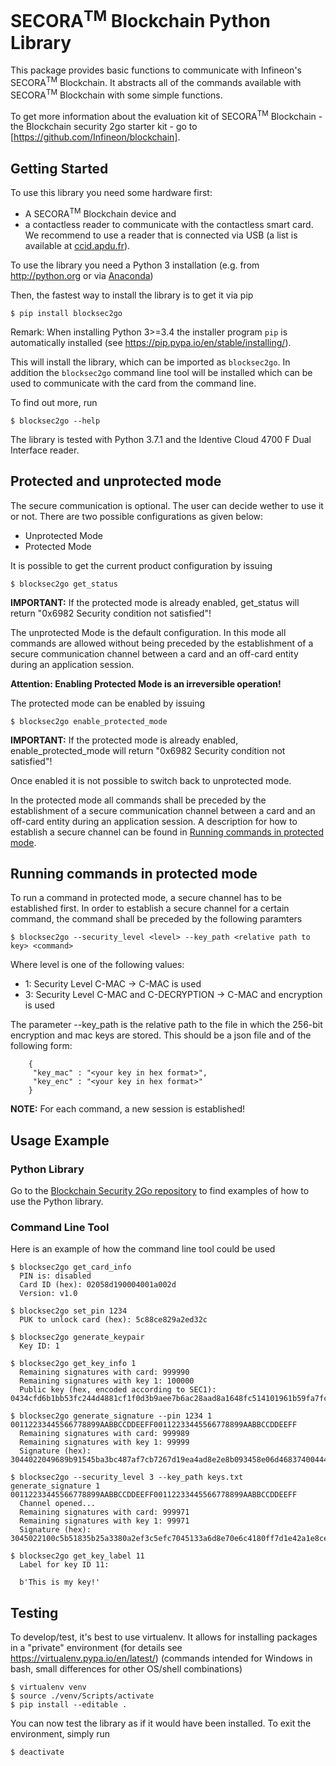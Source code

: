 # SECORA<sup>TM</sup> Blockchain Python Library

This package provides basic functions to communicate with Infineon's SECORA<sup>TM</sup> Blockchain. 
It abstracts all of the commands available with SECORA<sup>TM</sup> Blockchain with some simple functions. 

To get more information about the evaluation kit of SECORA<sup>TM</sup> Blockchain - the Blockchain security 2go starter kit - go to [https://github.com/Infineon/blockchain].

## Getting Started
To use this library you need some hardware first:
* A SECORA<sup>TM</sup> Blockchain device 
and
* a contactless reader to communicate with the contactless smart card. We recommend to use 
a reader that is connected via USB (a list is available at 
[ccid.apdu.fr](https://ccid.apdu.fr/select_readers/?features=contactless)). 

To use the library you need a Python 3 installation (e.g. from http://python.org or via [Anaconda](https://www.anaconda.com/))

Then, the fastest way to install the library is to get it via pip

    $ pip install blocksec2go

Remark: When installing Python 3>=3.4 the installer program `pip` is automatically installed (see https://pip.pypa.io/en/stable/installing/). 

This will install the library, which can be imported as `blocksec2go`.
In addition the `blocksec2go` command line tool will be installed which can be used to communicate with 
the card from the command line.

To find out more, run

    $ blocksec2go --help

The library is tested with Python 3.7.1 and the Identive Cloud 4700 F Dual Interface reader.

## Protected and unprotected mode 
The secure communication is optional. The user can decide wether to use it or not. There are two possible configurations as given below:
* Unprotected Mode
* Protected Mode

It is possible to get the current product configuration by issuing 
    
    $ blocksec2go get_status
 
**IMPORTANT:** If the protected mode is already enabled, get_status will return "0x6982 Security condition not satisfied"!

The unprotected Mode is the default configuration. In this mode all commands are allowed without being preceded by the establishment of a secure communication channel between a card and an off-card entity during an application session.

**Attention: Enabling Protected Mode is an irreversible operation!**

The protected mode can be enabled by issuing 

    $ blocksec2go enable_protected_mode
    
**IMPORTANT:** If the protected mode is already enabled, enable_protected_mode will return "0x6982 Security condition not satisfied"!

Once enabled it is not possible to switch back to unprotected mode.

In the protected mode all commands shall be preceded by the establishment of a secure communication channel between a card and an off-card entity during an application session. A description for how to establish a secure channel can be found in [Running commands in protected mode](https://github.com/WaltherPachler/blocksec2go_volume#running-commands-in-protected-mode).

## Running commands in protected mode
To run a command in protected mode, a secure channel has to be established first. In order to establish a secure channel for a certain command, the command shall be preceded by the following paramters

    $ blocksec2go --security_level <level> --key_path <relative path to key> <command>

Where level is one of the following values:
* 1: Security Level C-MAC -> C-MAC is used
* 3: Security Level C-MAC and C-DECRYPTION -> C-MAC and encryption is used 

The parameter --key_path is the relative path to the file in which the 256-bit encryption and mac keys are stored. This should be a json file and of the following form:

        {
         "key_mac" : "<your key in hex format>",
         "key_enc" : "<your key in hex format>"
        }

**NOTE:** For each command, a new session is established!

## Usage Example
### Python Library
Go to the [Blockchain Security 2Go repository](https://github.com/Infineon/Blockchain/tree/master/pc) to find examples of how to use the Python library.

### Command Line Tool
Here is an example of how the command line tool could be used

    $ blocksec2go get_card_info
      PIN is: disabled
	  Card ID (hex): 02058d190004001a002d
	  Version: v1.0

	$ blocksec2go set_pin 1234
	  PUK to unlock card (hex): 5c88ce829a2ed32c

	$ blocksec2go generate_keypair
	  Key ID: 1

	$ blocksec2go get_key_info 1
	  Remaining signatures with card: 999990
      Remaining signatures with key 1: 100000
      Public key (hex, encoded according to SEC1): 0434cfd6b1bb53fc244d4881cf1f0d3b9aee7b6ac28aad8a1648fc514101961b59fa7fc58751d0dc876589e467a63ed1582e240cd18b98d408470679418a647833

	$ blocksec2go generate_signature --pin 1234 1 00112233445566778899AABBCCDDEEFF00112233445566778899AABBCCDDEEFF
	  Remaining signatures with card: 999989
      Remaining signatures with key 1: 99999
      Signature (hex): 3044022049689b91545ba3bc487af7cb7267d19ea4ad8e2e8b093458e06d46837400444702207fe7cd2b6851049afe0f7c4ced0ef35bd9eb5d044c67ed95045b07a10641806c
      
	$ blocksec2go --security_level 3 --key_path keys.txt generate_signature 1 00112233445566778899AABBCCDDEEFF00112233445566778899AABBCCDDEEFF
	  Channel opened...
	  Remaining signatures with card: 999971
	  Remaining signatures with key 1: 99971
	  Signature (hex): 3045022100c5b51835b25a3380a2ef3c5efc7045133a6d8e70e6c4180ff7d1e42a1e8ce74d0220743776ebb2e7dc4c48fe678df0fcc6e764bb7ae247139d2defe9aff21432d4c2

	$ blocksec2go get_key_label 11
	  Label for key ID 11:

	  b'This is my key!'

## Testing

To develop/test, it's best to use virtualenv. It allows for installing packages
in a "private" environment (for details see https://virtualenv.pypa.io/en/latest/)
(commands intended for Windows in bash, small differences for other OS/shell combinations)

    $ virtualenv venv
    $ source ./venv/Scripts/activate
    $ pip install --editable .

You can now test the library as if it would have been installed.
To exit the environment, simply run

    $ deactivate
